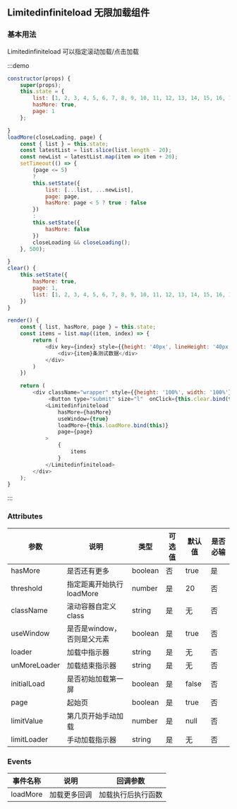 ## Limitedinfiniteload 无限加载组件
### 基本用法

Limitedinfiniteload 可以指定滚动加载/点击加载

:::demo

```js
constructor(props) {
	super(props);
	this.state = {
		list: [1, 2, 3, 4, 5, 6, 7, 8, 9, 10, 11, 12, 13, 14, 15, 16, 17, 18, 19,20],
		hasMore: true,
		page: 1
	};

}
loadMore(closeLoading, page) {
	const { list } = this.state;
	const latestList = list.slice(list.length - 20);
	const newList = latestList.map(item => item + 20);
	setTimeout(() => {
		(page <= 5)
		?
		this.setState({
			list: [...list, ...newList],
			page: page,
			hasMore: page < 5 ? true : false 
		})
		:
		this.setState({
			hasMore: false
		})
		closeLoading && closeLoading();
	}, 500);

}
clear() {
	this.setState({
		hasMore: true,
		page: 1,
		list: [1, 2, 3, 4, 5, 6, 7, 8, 9, 10, 11, 12, 13, 14, 15, 16, 17, 18, 19,20],
	})
}

render() {
	const { list, hasMore, page } = this.state;
	const items = list.map((item, index) => {
		return (
		    <div key={index} style={{height: '40px', lineHeight: '40px',fontSize: '14px', backgroundColor: '#e1e1e1', marginBottom: '10px', textAlign: 'center'}}>
		        <div>{item}条测试数据</div>
		    </div>
		)
	})

	return (
	    <div className="wrapper" style={{height: '100%', width: '100%'}}>
	    	 <Button type="submit" size="l"  onClick={this.clear.bind(this)}>清空重新加载</Button>
	        <Limitedinfiniteload
	            hasMore={hasMore}
				useWindow={true}
			    loadMore={this.loadMore.bind(this)}
			    page={page}
			>
				{
					items
				}
			</Limitedinfiniteload>
	    </div>
	);
}
```
:::

### Attributes
| 参数        | 说明          | 类型      | 可选值       | 默认值  |  是否必输  |
|------------ |-------------- |---------- |----------- |-------- | -------- |
| hasMore  | 是否还有更多  |   boolean     | 否   | true | 是 |
| threshold   | 指定距离开始执行loadMore|   number      | 是   | 20   | 否 |
| className   | 滚动容器自定义class     |   string      | 是   | 无   | 否 |
| useWindow   | 是否是window，否则是父元素|   boolean     | 是   | true | 否 |
| loader      | 加载中指示器            |   string      | 是   | 无   | 否 |
| unMoreLoader| 加载结束指示器          |   string      | 是   | 无   | 否 |
| initialLoad | 是否初始加载第一屏      |   boolean     | 是   | false| 否 |
| page        | 起始页                  |   boolean     | 是   | true | 否 |
| limitValue  | 第几页开始手动加载      |   number      | 是   | null | 否 |
| limitLoader | 手动加载指示器          |   string      | 是   | 无   | 否 |

### Events
| 事件名称   | 说明    | 回调参数      |
|---------- |-------- |---------- |
| loadMore |加载更多回调|加载执行后执行函数|
